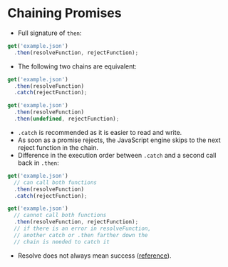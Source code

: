 # Chaining Promises

- Full signature of `then`:

```js
get('example.json')
  .then(resolveFunction, rejectFunction);
```

- The following two chains are equivalent:

```js
get('example.json')
  .then(resolveFunction)
  .catch(rejectFunction);

get('example.json')
  .then(resolveFunction)
  .then(undefined, rejectFunction);
```

- `.catch` is recommended as it is easier to read and write.
- As soon as a promise rejects, the JavaScript engine skips to the next reject function in the chain.
- Difference in the execution order between `.catch` and a second call back in `.then`:

```js
get('example.json')
  // can call both functions
  .then(resolveFunction)
  .catch(rejectFunction);

get('example.json')
  // cannot call both functions
  .then(resolveFunction, rejectFunction);
  // if there is an error in resolveFunction,
  // another catch or .then farther down the
  // chain is needed to catch it
```

- Resolve does not always mean success ([reference](https://jakearchibald.com/2014/resolve-not-opposite-of-reject/)).
